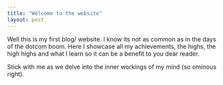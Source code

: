 ```yaml
---
title: "Welcome to the website"
layout: post
---
```


Well this is my first blog/ website. I know its not as common as in the days of the dotcom boom. Here I showcase all my achievements, the highs, the high highs and what I learn so it can be a benefit to you dear reader. 

Stick with me as we delve into the inner workings of my mind (so ominous right).


